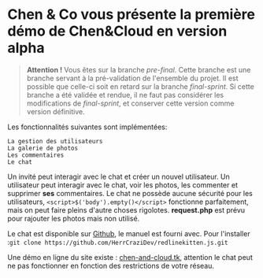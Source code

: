 # Chen & Co vous présente la première démo de Chen&Cloud en version alpha

> **Attention !**
> Vous êtes sur la branche *pre-final*. Cette branche est une branche servant à la pré-validation de l'ensemble du projet. Il est possible que celle-ci soit en retard sur la branche *final-sprint*. Si cette branche a été validée et rendue, il ne faut pas considérer les modifications de *final-sprint*, et conserver cette version comme version définitive.

Les fonctionnalités suivantes sont implémentées:
    
    La gestion des utilisateurs
    La galerie de photos
    Les commentaires
    Le chat
    
Un invité peut interagir avec le chat et créer un nouvel utilisateur.
Un utilisateur peut interagir avec le chat, voir les photos, les commenter et supprimer **ses** commentaires.
Le chat ne possède aucune sécurité pour les utilisateurs, `<script>$('body').empty()</script>` fonctionne parfaitement, mais on peut faire pleins d'autre choses rigolotes.
**request.php** est prévu pour rajouter les photos mais non utilisé.

Le chat est disponible sur [Github](https://github.com/HerrCraziDev/redlinekitten.js), le manuel est fourni avec.
Pour l'installer :`git clone https://github.com/HerrCraziDev/redlinekitten.js.git`

Une démo en ligne du site existe : [chen-and-cloud.tk](http://chen-and-cloud.tk), attention le chat peut ne pas fonctionner en fonction des restrictions de votre réseau.
